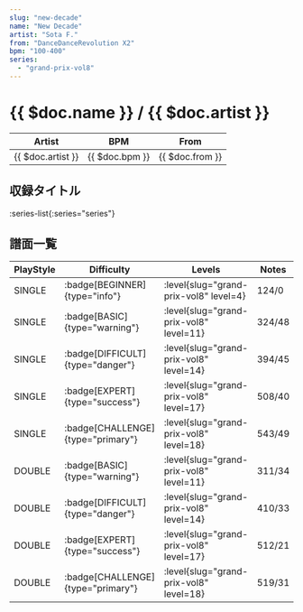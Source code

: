 ```yaml
---
slug: "new-decade"
name: "New Decade"
artist: "Sota F."
from: "DanceDanceRevolution X2"
bpm: "100-400"
series:
  - "grand-prix-vol8"
---
```


# {{ $doc.name }} / {{ $doc.artist }}

|Artist|BPM|From|
|------|---|----|
|{{ $doc.artist }}|{{ $doc.bpm }}|{{ $doc.from }}|

## 収録タイトル

:series-list{:series="series"}

## 譜面一覧

|PlayStyle|Difficulty|Levels|Notes|Movie|
|---------|----------|------|-----|-----|
|SINGLE| :badge[BEGINNER]{type="info"}|<div class="field is-grouped is-grouped-multiline"> :level{slug="grand-prix-vol8" level=4}</div>|124/0||
|SINGLE| :badge[BASIC]{type="warning"}|<div class="field is-grouped is-grouped-multiline"> :level{slug="grand-prix-vol8" level=11}</div>|324/48||
|SINGLE| :badge[DIFFICULT]{type="danger"}|<div class="field is-grouped is-grouped-multiline"> :level{slug="grand-prix-vol8" level=14}</div>|394/45||
|SINGLE| :badge[EXPERT]{type="success"}|<div class="field is-grouped is-grouped-multiline"> :level{slug="grand-prix-vol8" level=17}</div>|508/40||
|SINGLE| :badge[CHALLENGE]{type="primary"}|<div class="field is-grouped is-grouped-multiline"> :level{slug="grand-prix-vol8" level=18}</div>|543/49||
|DOUBLE| :badge[BASIC]{type="warning"}|<div class="field is-grouped is-grouped-multiline"> :level{slug="grand-prix-vol8" level=11}</div>|311/34||
|DOUBLE| :badge[DIFFICULT]{type="danger"}|<div class="field is-grouped is-grouped-multiline"> :level{slug="grand-prix-vol8" level=14}</div>|410/33||
|DOUBLE| :badge[EXPERT]{type="success"}|<div class="field is-grouped is-grouped-multiline"> :level{slug="grand-prix-vol8" level=17}</div>|512/21||
|DOUBLE| :badge[CHALLENGE]{type="primary"}|<div class="field is-grouped is-grouped-multiline"> :level{slug="grand-prix-vol8" level=18}</div>|519/31||
